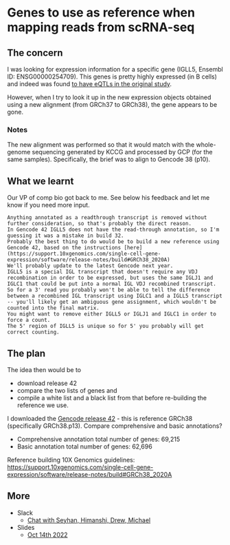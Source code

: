 # Genes to use as reference when mapping reads from scRNA-seq

## The concern

I was looking for expression information for a specific gene (IGLL5, Ensembl ID: ENSG00000254709). 
This genes is pretty highly expressed (in B cells) and indeed was found [to have eQTLs in the original study](https://onek1k.org/dashboard?type=cd4et%2Ccd4nc%2Ccd4sox4%2Ccd8nc%2Ccd8et%2Ccd8s100b%2Cnk%2Cnkr%2Cbmem%2Cbin%2Cplasma%2Cmonoc%2Cmononc%2Cdc&resultSet=esnp&search=igll5).

However, when I try to look it up in the new expression objects obtained using a new alignment (from GRCh37 to GRCh38), the gene appears to be gone.

### Notes
The new alignment was performed so that it would match with the whole-genome sequencing generated by KCCG and processed by GCP (for the same samples).
Specifically, the brief was to align to Gencode 38 (p10).

## What we learnt

Our VP of comp bio got back to me. See below his feedback and let me know if you need more input. 
```
Anything annotated as a readthrough transcript is removed without further consideration, so that's probably the direct reason. 
In Gencode 42 IGLL5 does not have the read-through annotation, so I'm guessing it was a mistake in build 32. 
Probably the best thing to do would be to build a new reference using Gencode 42, based on the instructions [here](https://support.10xgenomics.com/single-cell-gene-expression/software/release-notes/build#GRCh38_2020A)
We'll probably update to the latest Gencode next year.
IGLL5 is a special IGL transcript that doesn't require any VDJ recombination in order to be expressed, but uses the same IGLJ1 and IGLC1 that could be put into a normal IGL VDJ recombined transcript. 
So for a 3' read you probably won't be able to tell the difference between a recombined IGL transcript using IGLC1 and a IGLL5 transcript -- you'll likely get an ambiguous gene assignment, which wouldn't be counted into the final matrix. 
You might want to remove either IGLL5 or IGLJ1 and IGLC1 in order to force a count. 
The 5' region of IGLL5 is unique so for 5' you probably will get correct counting.
```

## The plan

The idea then would be to 
* download release 42
* compare the two lists of genes and
* compile a white list and a black list from that before re-building the reference we use. 

I downloaded the [Gencode release 42](https://www.gencodegenes.org/human/) - this is reference GRCh38 (specifically GRCh38.p13).
Compare comprehensive and basic annotations?
* Comprehensive annotation total number of genes: 69,215
* Basic annotation total number of genes: 62,696

Reference building 10X Genomics guidelines: https://support.10xgenomics.com/single-cell-gene-expression/software/release-notes/build#GRCh38_2020A


## More

* Slack
  * [Chat with Seyhan, Himanshi, Drew, Michael](https://centrepopgen.slack.com/archives/C0452C9A03E/p1664861186564689)
* Slides
  * [Oct 14th 2022](https://docs.google.com/presentation/d/1OKu9etJYL56CY7iG7kBnkspWNJbdwclfKKaws40ZbyA/edit#slide=id.g1641cc8c996_0_0)
